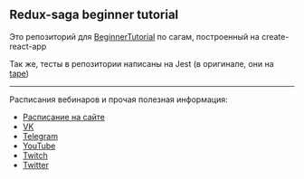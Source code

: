 ## Redux-saga beginner tutorial

Это репозиторий для [BeginnerTutorial](https://redux-saga.js.org/docs/introduction/BeginnerTutorial.html) по сагам, построенный на create-react-app

Так же, тесты в репозитории написаны на Jest (в оригинале, они на [tape](https://github.com/substack/tape))

---

Расписания вебинаров и прочая полезная информация:
+ [Расписание на сайте](https://maxpfrontend.ru/raspisanie/)
+ [VK](http://vk.com/maxpfrontend)
+ [Telegram](https://t.me/maxpfrontend)
+ [YouTube](https://www.youtube.com/channel/UCqJyAVWwIqPWKEkfCSP1y4Q)
+ [Twitch](https://www.twitch.tv/maxpfrontend)
+ [Twitter](https://twitter.com/MaxPatsiansky)
